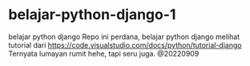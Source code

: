 # belajar-python-django-1
belajar python django
Repo ini perdana, belajar python django melihat tutorial dari https://code.visualstudio.com/docs/python/tutorial-django 
Ternyata lumayan rumit hehe, tapi seru juga. 
@20220909
